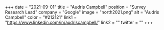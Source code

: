 +++ 
date = "2021-09-01" 
title = "Audris Campbell" 
position = "Survey Research Lead" 
company = "Google" 
image = "north2021.png" 
alt = "Audris Campbell" 
color = "#212121" 
link1 = "https://www.linkedin.com/in/audriscampbell/" 
link2 = ""
twitter = ""
+++